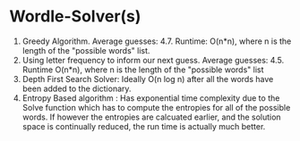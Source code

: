 # Wordle-Solver(s)

1) Greedy Algorithm. Average guesses: 4.7. Runtime: O(n*n), where n is the length of the "possible words" list.
2) Using letter frequency to inform our next guess. Average guesses: 4.5. Runtime O(n*n), where n is the length of the "possible words" list
3) Depth First Search Solver: Ideally O(n log n) after all the words have been added to the dictionary.
4) Entropy Based algorithm : Has exponential time complexity due to the Solve function which has to compute the entropies for all of the possible words. If however the entropies are calcuated earlier, and the solution space is continually reduced, the run time is actually much better. 
